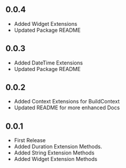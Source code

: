 ## 0.0.4
* Added Widget Extensions
* Updated Package README

## 0.0.3
* Added DateTime Extensions
* Updated Package README

## 0.0.2

* Added Context Extensions for BuildContext
* Updated README for more enhanced Docs

## 0.0.1

* First Release
* Added Duration Extension Methods.
* Added String Extension Methods
* Added Widget Extension Methods
